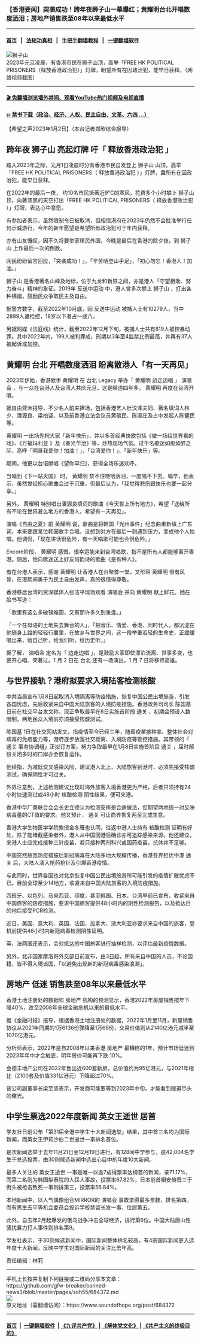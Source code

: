 ### 【香港要闻】突袭成功！跨年夜狮子山一幕爆红；黄耀明台北开唱数度洒泪；房地产销售跌至08年以来最低水平
------------------------

#### [首页](https://github.com/gfw-breaker/banned-news3/blob/master/README.md) &nbsp;&nbsp;|&nbsp;&nbsp; [法轮功真相](https://github.com/begood0513/basic/blob/master/README.md)  &nbsp;&nbsp;|&nbsp;&nbsp; [手把手翻墙教程](https://github.com/gfw-breaker/guides/wiki)  &nbsp;&nbsp;|&nbsp;&nbsp; [一键翻墙软件](https://github.com/gfw-breaker/nogfw/blob/master/README.md)  



<div><img alt="狮子山" src="https://img.soundofhope.org/2023-01/1672687404286.jpg"/>
<br/><figcaption class="caption">
 2023年元旦凌晨，有香港市民在狮子山顶，高举「FREE HK POLITICAL PRISONERS（释放香港政治犯）」灯牌，盼望所有在囚政治犯，能早日获释。（网络视频截图）
</figcaption></div><hr/>

#### [ 🎬  免翻墙浏览墙外禁闻、观看YouTube热门视频及电视直播](https://github.com/gfw-breaker/HelloWorld)

#### [ 💥  禁书下载（政治、经济、人权、民主自由、文革、六四 ...）](https://github.com/gfw-breaker/books/blob/master/README.md)

<div><div class="Content__Wrapper sc-1bvya0-0 elmmKw article_body" itemprop="articleBody">
 <div id="post_place_1">
 </div>
 <p class="meta-top">
  <span class="meta">
   【希望之声2023年1月2日】（本台记者郑欣综合报导）
  </span>
 </p>
 <h2>
  <strong>
   跨年夜
   <ok href="/term/114044">
    狮子山
   </ok>
   亮起灯牌 吁「
   <ok href="/term/823899">
    释放香港政治犯
   </ok>
   」
  </strong>
 </h2>
 <p>
  踏入2023年之际，元月1日凌晨时分有香港市民自发登上
  <ok href="/term/114044">
   狮子山
  </ok>
  山顶，高举「FREE HK POLITICAL PRISONERS（
  <ok href="/term/823899">
   释放香港政治犯
  </ok>
  ）」灯牌，冀所有在囚政治犯，能早日获释。
 </p>
 <p>
  在2022年的最后一夜， 约10名市民抵著近9°C的寒风，花费多个小时攀上
  <ok href="/term/114044">
   狮子山
  </ok>
  顶，向著漆黑的天空打出「FREE HK POLITICAL PRISONERS（
  <ok href="/term/823899">
   释放香港政治犯
  </ok>
  ）」灯牌，表达心中意愿。
 </p>
 <p>
  有参加者表示，虽然限制令已被取消，但相信港府在2023年仍然不会批准举行任何示威游行，今年的新年愿望是希望所有政治犯可于年内获释。
 </p>
 <p>
  亦有山友慨叹，因不久将要举家移民外国，今晚是最后在香港的除夕夜，到
  <ok href="/term/114044">
   狮子山
  </ok>
  上作最后一次的倒数。
 </p>
 <p>
  网民纷纷留言回应，「突袭成功！」，「辛苦晒登山手足」，「初心勿忘！香港人！加油。」
 </p>
 <p>
  <ok href="/term/114044">
   狮子山
  </ok>
  是香港著名山峰及地标，位于九龙和新界之间，亦是港人「守望相助、努力奋斗」精神的象征。2019年
  <ok href="/term/3448">
   反送中运动
  </ok>
  中，港人曾多次攀上
  <ok href="/term/114044">
   狮子山
  </ok>
  ，打出各种横幅，鼓励民众争取民主及自由。
 </p>
 <p>
  据警方数字，截至2022年10月底，因
  <ok href="/term/3448">
   反送中运动
  </ok>
  被捕人士有10279人，当中2899人遭检控，18岁以下者占一成八。
 </p>
 <p>
  另据网媒《法庭线》统计，截至2022年12月下旬，被捕人士共有819人被控暴动罪。其中2022年内，199人被判罪成，刑期以3年至4监禁比例最高，并再有37人被起诉或加控。
 </p>
 <h2>
  <strong>
   <ok href="/term/173072">
    黄耀明
   </ok>
   <ok href="/term/32269">
    台北
   </ok>
   开唱数度洒泪 盼离散港人「有一天再见」
  </strong>
 </h2>
 <p>
  2023年伊始，香港歌手
  <ok href="/term/173072">
   黄耀明
  </ok>
  在
  <ok href="/term/32269">
   台北
  </ok>
  <ok href="/term/243187">
   Legacy
  </ok>
  举办「
  <ok href="/term/173072">
   黄耀明
  </ok>
  <ok href="/term/823902">
   边走边唱
  </ok>
  」
  <ok href="/term/14676">
   演唱会
  </ok>
  ，与一众在台港人及台湾人共庆元旦。这是睽违四年多，
  <ok href="/term/173072">
   黄耀明
  </ok>
  再度在台湾开唱。
 </p>
 <p>
  据自由亚洲报导，不少名人前来捧场，包括香港艺人杜汶泽夫妇、著名填词人林夕、潘源良、梁柏坚、以及前香港立法会议员黄毓民、陈淑庄及占中发起人陈健民等。
 </p>
 <p>
  <ok href="/term/173072">
   黄耀明
  </ok>
  一出场先祝大家「新年快乐」，并以多首经典快歌包括《做一场给世界看的戏》、《万福玛利亚 》及《春光乍泄》等，炒热现场气氛。过千名歌迷如痴如醉之际，高呼「明哥我爱你！加油！」、「台湾爱你！」、「新年快乐」等。
 </p>
 <p>
 </p>
 <p>
  期间，他更以台语献唱《望你早归》，获得全场乐迷欢呼。
 </p>
 <p>
  当唱到《下一站天国》 时，
  <ok href="/term/173072">
   黄耀明
  </ok>
  禁不住哽咽落泪，一度唱不下去。唱毕，他表示，虽然曾经担心歌曲会过于沉重，但最后认为，「我觉得悲伤跟快乐也要一起分享。」
 </p>
 <p>
  另外，
  <ok href="/term/173072">
   黄耀明
  </ok>
  特别唱出潘源良填词的歌曲《今天世上所有地方》，希望「送给所有不论在世界甚么地方的香港人，希望有一天再见」。
 </p>
 <p>
  演唱《自由之夏》前
  <ok href="/term/173072">
   黄耀明
  </ok>
  说，歌曲是将韩国「光州事件」纪念曲重新填上广东词，本来要跟某位韩国歌手合唱，没想到对方在最后一刻遇到压力，变成他个人独唱。他调侃，「现在讲话很危险，有一天唱歌可能也会很危险。」
 </p>
 <p>
  Encore阶段，
  <ok href="/term/173072">
   黄耀明
  </ok>
  感慨，很幸运能来到台湾唱歌，指不是所有人都能够离开香港。随后，他向歌迷送上好友何韵诗的歌曲《是有种人》。
 </p>
 <p>
  有在台港人表示，感谢
  <ok href="/term/173072">
   黄耀明
  </ok>
  让香港人在台聚首一堂，又形容
  <ok href="/term/173072">
   黄耀明
  </ok>
  很有风骨，在港期间勇于为民主自由发声，真的很值得尊敬。
 </p>
 <p>
  香港移居台湾的资深媒体人张洁平现场观看
  <ok href="/term/14676">
   演唱会
  </ok>
  并向
  <ok href="/term/173072">
   黄耀明
  </ok>
  献上鲜花。她在脸书写道：
 </p>
 <p>
  「歌里有这么多破镜难圆，又有那许多久别重逢。」
 </p>
 <p>
  「一个在母语的土地失去舞台的人」，「把音乐、情爱、香港、同时代人，都沉淀在他随身上路的轻轻行囊里，在故乡与世界之间，这一段举重若轻的生命史，正缓缓唱出来，给自己听，给我们听，给历史听。」
 </p>
 <p>
  据了解，
  <ok href="/term/14676">
   演唱会
  </ok>
  定名为「
  <ok href="/term/823902">
   边走边唱
  </ok>
  」，是鼓励大家即使漂泊流离、世事多变，也要开心唱、笑著过。1 月 2 日在
  <ok href="/term/32269">
   台北
  </ok>
  还有一场演出，1 月 7 日将移师高雄。
 </p>
 <h2>
  <strong>
   与世界接轨？港府拟要求入境陆客检测核酸
  </strong>
 </h2>
 <p>
  中共当局宣布1月8日起取消入境隔离等防疫措施，恢复中国公民出境旅游，引发各国忧虑，先后收紧来自中国大陆旅客的入境防疫措施。香港政务司司长
  <ok href="/term/345190">
   陈国基
  </ok>
  日前在社交平台发文称，现正争取最早在8日实施首阶段
  <ok href="/term/565235">
   通关
  </ok>
  ，初期会预设人数限制，两地民众入境前亦须接受核酸测试。
 </p>
 <p>
  <ok href="/term/345190">
   陈国基
  </ok>
  1日在社交网站发文，指疫情至今已经三年，随着疫苗接种率、整体社会对病毒的免疫能力等，港府逐步放宽社交距离、入境防疫等管控措施。其带领的「
  <ok href="/term/565235">
   通关
  </ok>
  事务协调组」正拟订方案，努力争取最早在1月8日实施首阶段
  <ok href="/term/565235">
   通关
  </ok>
  ，届时部份关闭多时的口岸亦会恢复运作。
 </p>
 <p>
  他续指，为减低交叉感染风险，建议港人北上、大陆旅客到港时，必须先接受核酸测试，确保阴性才可过关。
 </p>
 <p>
  外界注意到，上述检测建议比现时海外旅客入境香港更为严格，后者只须持有24小时快速测试或48小时
  <ok href="/term/227884">
   核酸检测
  </ok>
  阴性结果，便可来港。
 </p>
 <p>
  香港中华厂商联合会会长史立德认为检测安排是合适做法，但期望两地统一对反映病毒量的CT值的要求。他又预计，
  <ok href="/term/565235">
   通关
  </ok>
  可让商界恢复两至三成生意。
 </p>
 <p>
  香港大学生物医学学院教授金冬雁也认同，往返中港人士持有
  <ok href="/term/227884">
   核酸检测
  </ok>
  证明有好处，除了能堵截感染者外，港人从中国回港后确诊亦可追踪感染来源。他还建议，来港人士应完成接种三针疫苗，若只接种两剂科兴或国药疫苗，抗体并不足够。
 </p>
 <p>
  中国突然放宽防疫措施后新冠病毒在大陆多地大规模传播，香港各界担忧中港
  <ok href="/term/565235">
   通关
  </ok>
  后，大陆人涌入抢药抢针及引爆香港疫情。
 </p>
 <p>
  与此同时，世界各国也对北京恢复中国公民出境旅游所可能引发的疫情扩散忧虑不已。目前全球至少14地方，收紧来自中国大陆旅客的入境防疫措施。
 </p>
 <p>
  西班牙、以色列、马来西亚、印度，甚至韩国、日本、台湾早前已宣布，收紧来自中国旅客的防疫措施，要求中国旅客提供48小时内的阴性检测报告，以及抵达目的地后接受PCR检测。
 </p>
 <p>
  近日，美国、意大利、英国、法国、加拿大、澳大利亚亦要求来自中国的旅客，登机前提供48小时内新冠病毒检测阴性证明。
 </p>
 <p>
  英、法两国还表示，会对抵达的中国旅客进行抽样检测，以评估最新疫情数据。
 </p>
 <p>
  另外，北非国家摩洛哥外交部日前宣布，由3日起，所有来自中国的人员，不论国籍，皆不得入境该国，「以避免出现新的新冠病毒感染浪潮」。
 </p>
 <h2>
  <strong>
   <ok href="/term/1644">
    房地产
   </ok>
   低迷 销售跌至08年以来最低水平
  </strong>
 </h2>
 <p>
  香港土地注册处的数据和
  <ok href="/term/1644">
   房地产
  </ok>
  机构的预测显示，香港2022年房屋销售按年下降40%，跌至2008年全球金融危机以来的最低水平。
 </p>
 <p>
  据《金融时报》报导，根据香港土地注册处的数据，2022年1月至11月，新屋销售协议从2021年同期的1万6136份骤降至1万68份，交易价值则从2140亿港元减半至1070亿港元。
 </p>
 <p>
  分析师表示，2022年是自2008年以来香港
  <ok href="/term/1644">
   房地产
  </ok>
  最糟糕的1年，预计市场低迷到2023年年中才会触底，明年房价可能再下跌 10%。
 </p>
 <p>
  会德丰地产公司在2022年售出近600套新房，总价值约为95亿港元，与2021年相比（2100套及价值331亿港元）下降超过70%。
 </p>
 <p>
  该公司副董事长梁至坚表示，开发商可能要等到2023年中旬，才能看到隧道尽头的曙光。
 </p>
 <h2>
  <strong>
   中学生票选2022年度新闻
   <ok href="/term/782171">
    英女王逝世
   </ok>
   居首
  </strong>
 </h2>
 <p>
  学友社日前公布「第31届全港中学生十大新闻选举」结果，其中首三名均为国际新闻，而英女王伊莉沙伯二世逝世一事排名首位。
 </p>
 <p>
  是次新闻选举于去年11月21日至12月19日进行，有128间中学参与，逾42,004名学生于总选投票，由30则候选新闻中选出心目中的年度10大新闻。
 </p>
 <p>
  最多人关注的
  <ok href="/term/782171">
   英女王逝世
  </ok>
  一事是唯一以逾7成得票率达榜首的新闻，录71.17%，而第二名则为韩国梨泰院的人踩人事故，投票率67.82%，日本前首相安倍晋三于街头被枪击致死一事则排第三，投票率56.84%。
 </p>
 <p>
  本地新闻中，以人气偶像组合MIRROR的
  <ok href="/term/14676">
   演唱会
  </ok>
  事故录得最多票数，排名第四。而有男生去平等机会委员会投诉学校禁留长发一事，位居第五。
 </p>
 <p>
  此外，自去年2月起爆发的俄乌战争冲击全球经济，排行第6位。中国大陆唐山性骚扰暴力打人事件则排名第9。
 </p>
 <p>
  学友社表示，于30则候选新闻中，国际新闻整体排名较高，有4宗国际新闻更入选年度十大新闻，反映中学生对国际新闻的关注比去年高。
 </p>
 <p class="meta-btm">
  责任编辑：林莉
 </p>
</div>
</div>
<hr/>
手机上长按并复制下列链接或二维码分享本文章：<br/>
https://github.com/gfw-breaker/banned-news3/blob/master/pages/soh55/684372.md <br/>
<a href='https://github.com/gfw-breaker/banned-news3/blob/master/pages/soh55/684372.md'><img src='https://github.com/gfw-breaker/banned-news3/blob/master/pages/soh55/684372.md.png'/></a> <br/>
原文地址（需翻墙访问）：https://www.soundofhope.org/post/684372


------------------------
#### [首页](https://github.com/gfw-breaker/banned-news3/blob/master/README.md) &nbsp;|&nbsp; [一键翻墙软件](https://github.com/gfw-breaker/nogfw/blob/master/README.md) &nbsp;| [《九评共产党》](https://github.com/gfw-breaker/9ping.md/blob/master/README.md#九评之一评共产党是什么) | [《解体党文化》](https://github.com/gfw-breaker/jtdwh.md/blob/master/README.md) | [《共产主义的终极目的》](https://github.com/gfw-breaker/gczydzjmd.md/blob/master/README.md)


<img src='http://gfw-breaker.win/banned-news3/pages/soh55/684372.md' width='0px' height='0px'/>